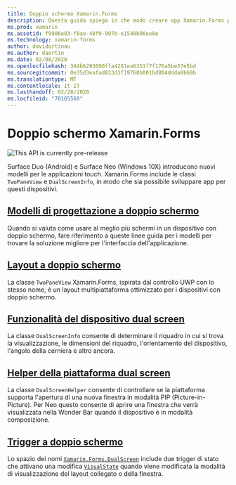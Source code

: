 ```yaml
---
title: Doppio schermo Xamarin.Forms
description: Questa guida spiega in che modo creare app Xamarin.Forms per dispositivi con doppio schermo.
ms.prod: xamarin
ms.assetid: f9906e83-f8ae-48f9-997b-e1540b96ee8e
ms.technology: xamarin-forms
author: davidortinau
ms.author: daortin
ms.date: 02/08/2020
ms.openlocfilehash: 344b6293090ffa4281ea6351f7f176a5be37e5bd
ms.sourcegitcommit: 0e35d3eafad833d3f19768b001bd804ddda8b69b
ms.translationtype: MT
ms.contentlocale: it-IT
ms.lasthandoff: 02/28/2020
ms.locfileid: "78165560"
---
```

# <a name="xamarinforms-dual-screen"></a>Doppio schermo Xamarin.Forms

![](~/media/shared/preview.png "This API is currently pre-release")

Surface Duo (Android) e Surface Neo (Windows 10X) introducono nuovi modelli per le applicazioni touch. Xamarin.Forms include le classi `TwoPaneView` e `DualScreenInfo`, in modo che sia possibile sviluppare app per questi dispositivi.

## <a name="dual-screen-design-patterns"></a>[Modelli di progettazione a doppio schermo](design-patterns.md)

Quando si valuta come usare al meglio più schermi in un dispositivo con doppio schermo, fare riferimento a queste linee guida per i modelli per trovare la soluzione migliore per l'interfaccia dell'applicazione.

## <a name="dual-screen-layout"></a>[Layout a doppio schermo](twopaneview.md)

La classe `TwoPaneView` Xamarin.Forms, ispirata dal controllo UWP con lo stesso nome, è un layout multipiattaforma ottimizzato per i dispositivi con doppio schermo.

## <a name="dual-screen-device-capabilities"></a>[Funzionalità del dispositivo dual screen](dual-screen-info.md)

La classe `DualScreenInfo` consente di determinare il riquadro in cui si trova la visualizzazione, le dimensioni del riquadro, l'orientamento del dispositivo, l'angolo della cerniera e altro ancora.

## <a name="dual-screen-platform-helpers"></a>[Helper della piattaforma dual screen](dual-screen-helper.md)

La classe `DualScreenHelper` consente di controllare se la piattaforma supporta l'apertura di una nuova finestra in modalità PIP (Picture-in-Picture). Per Neo questo consente di aprire una finestra che verrà visualizzata nella Wonder Bar quando il dispositivo è in modalità composizione.

## <a name="dual-screen-triggers"></a>[Trigger a doppio schermo](triggers.md)

Lo spazio dei nomi [`Xamarin.Forms.DualScreen`](xref:Xamarin.Forms.DualScreen) include due trigger di stato che attivano una modifica [`VisualState`](xref:Xamarin.Forms.VisualState) quando viene modificata la modalità di visualizzazione del layout collegato o della finestra.
